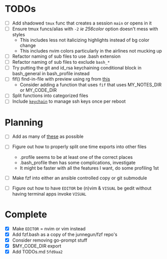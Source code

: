 TODOs
=====

- [ ] Add shadowed `tmux` func that creates a session `main` or opens in it
- [ ] Ensure tmux funcs/alias with `-2` *ie 256color* option doesn't mess with styles
    - This includes less not italicizing highlights instead of bg color change
    - This includes nvim colors particularly in the airlines not mucking up
- [ ] Refactor naming of sub files to use .bash extension
- [ ] Refactor naming of sub files to exclude `bash_*`
- [ ] Try putting the git and id_rsa keychaining conditional block in bash_general in bash_profile instead
- [ ] fif() find-in-file with preview using rg from [this](http://bit.ly/2L7PIhi)
    - Consider adding a function that uses `fif` that uses MY_NOTES_DIR or MY_CODE_DIR
- [ ] Split functions into categorized files
- [ ] Include [`keychain`](https://www.funtoo.org/Keychain) to manage ssh keys once per reboot

Planning
========

- [ ] Add as many of [these](http://bit.ly/2L7PIhi) as possible
- [ ] Figure out how to properly split one time exports into other files
    - .profile seems to be at least one of the correct places
    - .bash_profile then has some complications, investigate
    - It might be faster with all the features I want, do some profiling 1st
- [ ] Make fzf into either an ansible controlled copy or git submodule
- [ ] Figure out how to have `EDITOR` be (n)vim & `VISUAL` be gedit without having terminal apps invoke `VISUAL`


Complete
========

- [x] Make `EDITOR` = nvim or vim instead
- [x] Add fzf.bash as a copy of the junnegun/fzf repo's
- [x] Consider removing go-prompt stuff
- [x] $MY_CODE_DIR export
- [x] Add TODOs.md `5fd9aa2`
